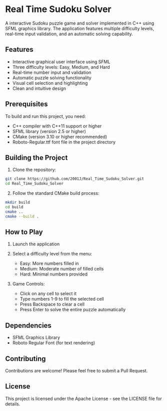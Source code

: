 # Real Time Sudoku Solver

A interactive Sudoku puzzle game and solver implemented in C++ using SFML graphics library. The application features multiple difficulty levels, real-time input validation, and an automatic solving capability.

## Features

- Interactive graphical user interface using SFML
- Three difficulty levels: Easy, Medium, and Hard
- Real-time number input and validation
- Automatic puzzle solving functionality
- Visual cell selection and highlighting
- Clean and intuitive design

## Prerequisites

To build and run this project, you need:

- C++ compiler with C++11 support or higher
- SFML library (version 2.5 or higher)
- CMake (version 3.10 or higher recommended)
- Roboto-Regular.ttf font file in the project directory

## Building the Project

1. Clone the repository:
```bash
git clone https://github.com/2001J/Real_Time_Sudoku_Solver.git
cd Real_Time_Sudoku_Solver
```

2. Follow the standard CMake build process:
```bash
mkdir build
cd build
cmake ..
cmake --build .
```

## How to Play

1. Launch the application
2. Select a difficulty level from the menu:
    - Easy: More numbers filled in
    - Medium: Moderate number of filled cells
    - Hard: Minimal numbers provided

3. Game Controls:
    - Click on any cell to select it
    - Type numbers 1-9 to fill the selected cell
    - Press Backspace to clear a cell
    - Press Enter to solve the entire puzzle automatically

## Dependencies

- SFML Graphics Library
- Roboto Regular Font (for text rendering)

## Contributing

Contributions are welcome! Please feel free to submit a Pull Request.

## License

This project is licensed under the Apache License - see the LICENSE file for details.

